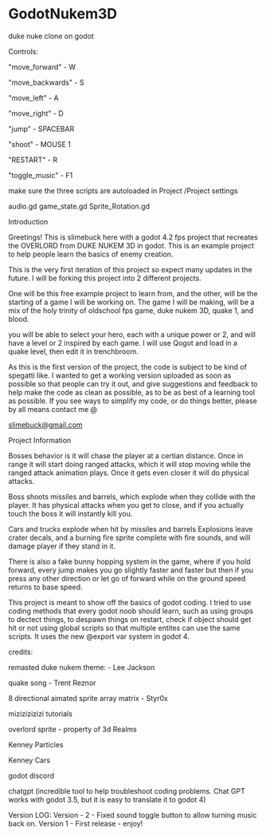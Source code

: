 # GodotNukem3D
 duke nuke clone on godot

Controls:

"move_forward" - W

"move_backwards" - S

"move_left" - A

"move_right" - D

"jump" - SPACEBAR

"shoot" - MOUSE 1

"RESTART" - R

"toggle_music" - F1

make sure the three scripts are autoloaded in Project /Project settings 

audio.gd
game_state.gd 
Sprite_Rotation.gd


Introduction

Greetings! This is slimebuck here with a godot 4.2 fps project that recreates the OVERLORD from DUKE NUKEM 3D in godot. This is an example project to help people learn the basics of enemy creation.

This is the very first iteration of this project so expect many updates in the future. I will be forking this project into 2 different projects.

One will be this free example project to learn from, and the other, will be the starting of a game I will be working on. The game I will be making, will be a mix of the holy trinity of oldschool fps game, duke nukem 3D, quake 1, and blood.

you will be able to select your hero, each with a unique power or 2, and will have a level or 2 inspired by each game. I will use Qogot and load in a quake level, then edit it in trenchbroom.

As this is the first version of the project, the code is subject to be kind of spegatti like. I wanted to get a working version uploaded as soon as possible so that people can try it out, and give suggestions and feedback to help make the code as clean as possible, as to be as best of a learning tool as possible. If you see ways to simplify my code, or do things better, please by all means contact me @

slimebuck@gmail.com

Project Information

Bosses behavior is it will chase the player at a certian distance. Once in range it will start doing ranged attacks, which it will stop moving while the ranged attack animation plays. Once it gets even closer it will do physical attacks.

Boss shoots missiles and barrels, which explode when they collide with the player. It has physical attacks when you get to close, and if you actually touch the boss it will instantly kill you.

Cars and trucks explode when hit by missiles and barrels Explosions leave crater decals, and a burning fire sprite complete with fire sounds, and will damage player if they stand in it.

There is also a fake bunny hopping system in the game, where if you hold forward, every jump makes you go slightly faster and faster but then if you press any other direction or let go of forward while on the ground speed returns to base speed.

This project is meant to show off the basics of godot coding. I tried to use coding methods that every godot noob should learn, such as using groups to dectect things, to despawn things on restart, check if object should get hit or not using global scripts so that multiple entites can use the same scripts. It uses the new @export var system in godot 4.

credits:

remasted duke nukem theme: - Lee Jackson

quake song - Trent Reznor

8 directional aimated sprite array matrix - Styr0x

mizizizizizi tutorials

overlord sprite - property of 3d Realms

Kenney Particles

Kenney Cars

godot discord

chatgpt (incredible tool to help troubleshoot coding problems. Chat GPT works with godot 3.5, but it is easy to translate it to godot 4)

Version LOG: Version - 2 - Fixed sound toggle button to allow turning music back on. Version 1 - First release - enjoy!
